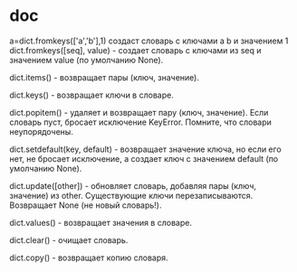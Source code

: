 # doc
a=dict.fromkeys(['a','b'],1) создаст словарь с ключами a b и значением 1
dict.fromkeys([seq], value) - создает словарь с ключами из seq и значением value (по умолчанию None).

dict.items() - возвращает пары (ключ, значение).

dict.keys() - возвращает ключи в словаре.

dict.popitem() - удаляет и возвращает пару (ключ, значение). Если словарь пуст, бросает исключение KeyError. Помните, что словари неупорядочены.

dict.setdefault(key, default) - возвращает значение ключа, но если его нет, не бросает исключение, а создает ключ с значением default (по умолчанию None).

dict.update([other]) - обновляет словарь, добавляя пары (ключ, значение) из other. Существующие ключи перезаписываются. Возвращает None (не новый словарь!).

dict.values() - возвращает значения в словаре.

dict.clear() - очищает словарь.

dict.copy() - возвращает копию словаря.
